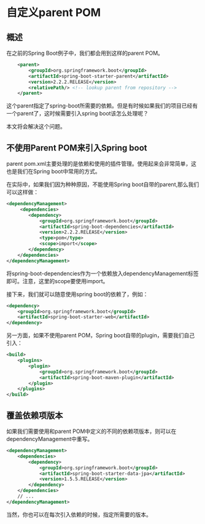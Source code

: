 # 自定义parent POM

## 概述

在之前的Spring Boot例子中，我们都会用到这样的parent POM。

~~~xml
    <parent>
        <groupId>org.springframework.boot</groupId>
        <artifactId>spring-boot-starter-parent</artifactId>
        <version>2.2.2.RELEASE</version>
        <relativePath/> <!-- lookup parent from repository -->
    </parent>
~~~

这个parent指定了spring-boot所需要的依赖。但是有时候如果我们的项目已经有一个parent了，这时候需要引入spring boot该怎么处理呢？

本文将会解决这个问题。

## 不使用Parent POM来引入Spring boot

parent pom.xml主要处理的是依赖和使用的插件管理。使用起来会非常简单，这也是我们在Spring boot中常用的方式。

在实际中，如果我们因为种种原因，不能使用Spring boot自带的parent,那么我们可以这样做：

~~~xml
<dependencyManagement>
     <dependencies>
        <dependency>
            <groupId>org.springframework.boot</groupId>
            <artifactId>spring-boot-dependencies</artifactId>
            <version>2.2.2.RELEASE</version>
            <type>pom</type>
            <scope>import</scope>
        </dependency>
    </dependencies>
</dependencyManagement>
~~~

将spring-boot-dependencies作为一个依赖放入dependencyManagement标签即可。注意，这里的scope要使用import。

接下来，我们就可以随意使用spring boot的依赖了，例如：

~~~xml
<dependency>
    <groupId>org.springframework.boot</groupId>
    <artifactId>spring-boot-starter-web</artifactId>
</dependency>
~~~

另一方面，如果不使用parent POM，Spring boot自带的plugin，需要我们自己引入：

~~~xml
<build>
    <plugins>
        <plugin>
            <groupId>org.springframework.boot</groupId>
            <artifactId>spring-boot-maven-plugin</artifactId>
        </plugin>
    </plugins>
</build>
~~~

## 覆盖依赖项版本

如果我们需要使用和parent POM中定义的不同的依赖项版本，则可以在dependencyManagement中重写。 

~~~xml
<dependencyManagement>
    <dependencies>
        <dependency>
            <groupId>org.springframework.boot</groupId>
            <artifactId>spring-boot-starter-data-jpa</artifactId>
            <version>1.5.5.RELEASE</version>
        </dependency>
    </dependencies>
    // ...
</dependencyManagement>
~~~

当然，你也可以在每次引入依赖的时候，指定所需要的版本。





